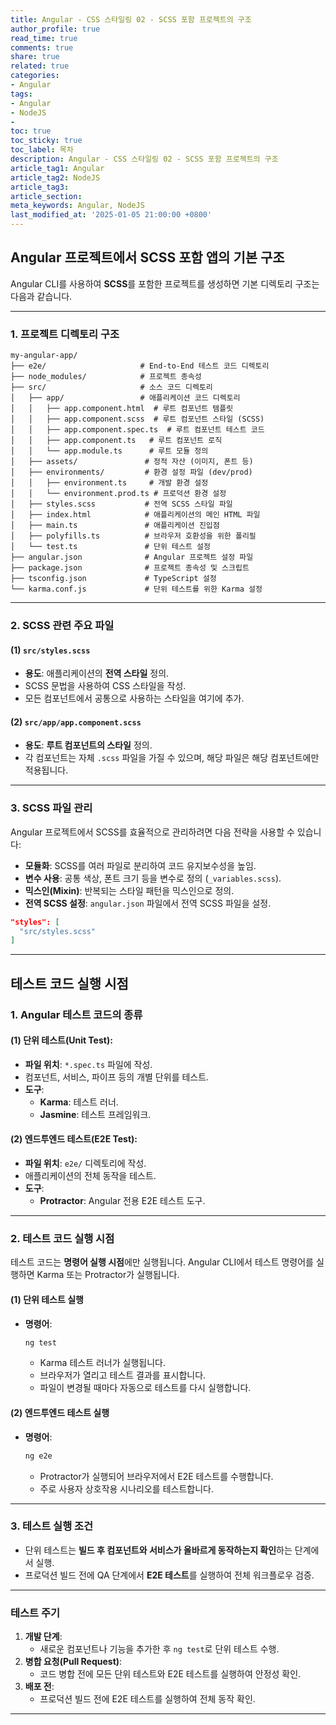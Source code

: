 ```yaml
---
title: Angular - CSS 스타일링 02 - SCSS 포함 프로젝트의 구조
author_profile: true
read_time: true
comments: true
share: true
related: true
categories:
- Angular
tags:
- Angular
- NodeJS
- 
toc: true
toc_sticky: true
toc_label: 목차
description: Angular - CSS 스타일링 02 - SCSS 포함 프로젝트의 구조
article_tag1: Angular
article_tag2: NodeJS
article_tag3: 
article_section: 
meta_keywords: Angular, NodeJS
last_modified_at: '2025-01-05 21:00:00 +0800'
---
```



## **Angular 프로젝트에서 SCSS 포함 앱의 기본 구조**

Angular CLI를 사용하여 **SCSS**를 포함한 프로젝트를 생성하면 기본 디렉토리 구조는 다음과 같습니다.

---

### **1. 프로젝트 디렉토리 구조**

```plaintext
my-angular-app/
├── e2e/                     # End-to-End 테스트 코드 디렉토리
├── node_modules/            # 프로젝트 종속성
├── src/                     # 소스 코드 디렉토리
│   ├── app/                 # 애플리케이션 코드 디렉토리
│   │   ├── app.component.html  # 루트 컴포넌트 템플릿
│   │   ├── app.component.scss  # 루트 컴포넌트 스타일 (SCSS)
│   │   ├── app.component.spec.ts  # 루트 컴포넌트 테스트 코드
│   │   ├── app.component.ts   # 루트 컴포넌트 로직
│   │   └── app.module.ts      # 루트 모듈 정의
│   ├── assets/               # 정적 자산 (이미지, 폰트 등)
│   ├── environments/         # 환경 설정 파일 (dev/prod)
│   │   ├── environment.ts     # 개발 환경 설정
│   │   └── environment.prod.ts # 프로덕션 환경 설정
│   ├── styles.scss           # 전역 SCSS 스타일 파일
│   ├── index.html            # 애플리케이션의 메인 HTML 파일
│   ├── main.ts               # 애플리케이션 진입점
│   ├── polyfills.ts          # 브라우저 호환성을 위한 폴리필
│   └── test.ts               # 단위 테스트 설정
├── angular.json              # Angular 프로젝트 설정 파일
├── package.json              # 프로젝트 종속성 및 스크립트
├── tsconfig.json             # TypeScript 설정
└── karma.conf.js             # 단위 테스트를 위한 Karma 설정
```

---

### **2. SCSS 관련 주요 파일**
#### (1) **`src/styles.scss`**
- **용도**: 애플리케이션의 **전역 스타일** 정의.
- SCSS 문법을 사용하여 CSS 스타일을 작성.
- 모든 컴포넌트에서 공통으로 사용하는 스타일을 여기에 추가.

#### (2) **`src/app/app.component.scss`**
- **용도**: **루트 컴포넌트의 스타일** 정의.
- 각 컴포넌트는 자체 `.scss` 파일을 가질 수 있으며, 해당 파일은 해당 컴포넌트에만 적용됩니다.

---

### **3. SCSS 파일 관리**
Angular 프로젝트에서 SCSS를 효율적으로 관리하려면 다음 전략을 사용할 수 있습니다:
- **모듈화**: SCSS를 여러 파일로 분리하여 코드 유지보수성을 높임.
- **변수 사용**: 공통 색상, 폰트 크기 등을 변수로 정의 (`_variables.scss`).
- **믹스인(Mixin)**: 반복되는 스타일 패턴을 믹스인으로 정의.
- **전역 SCSS 설정**: `angular.json` 파일에서 전역 SCSS 파일을 설정.

```json
"styles": [
  "src/styles.scss"
]
```

---

## **테스트 코드 실행 시점**

### **1. Angular 테스트 코드의 종류**
#### (1) **단위 테스트(Unit Test)**:
- **파일 위치**: `*.spec.ts` 파일에 작성.
- 컴포넌트, 서비스, 파이프 등의 개별 단위를 테스트.
- **도구**:
  - **Karma**: 테스트 러너.
  - **Jasmine**: 테스트 프레임워크.

#### (2) **엔드투엔드 테스트(E2E Test)**:
- **파일 위치**: `e2e/` 디렉토리에 작성.
- 애플리케이션의 전체 동작을 테스트.
- **도구**:
  - **Protractor**: Angular 전용 E2E 테스트 도구.

---

### **2. 테스트 코드 실행 시점**
테스트 코드는 **명령어 실행 시점**에만 실행됩니다. Angular CLI에서 테스트 명령어를 실행하면 Karma 또는 Protractor가 실행됩니다.

#### **(1) 단위 테스트 실행**
- **명령어**:
  ```bash
  ng test
  ```
  - Karma 테스트 러너가 실행됩니다.
  - 브라우저가 열리고 테스트 결과를 표시합니다.
  - 파일이 변경될 때마다 자동으로 테스트를 다시 실행합니다.

#### **(2) 엔드투엔드 테스트 실행**
- **명령어**:
  ```bash
  ng e2e
  ```
  - Protractor가 실행되어 브라우저에서 E2E 테스트를 수행합니다.
  - 주로 사용자 상호작용 시나리오를 테스트합니다.

---

### **3. 테스트 실행 조건**
- 단위 테스트는 **빌드 후 컴포넌트와 서비스가 올바르게 동작하는지 확인**하는 단계에서 실행.
- 프로덕션 빌드 전에 QA 단계에서 **E2E 테스트**를 실행하여 전체 워크플로우 검증.

---

### **테스트 주기**

1. **개발 단계**:
   - 새로운 컴포넌트나 기능을 추가한 후 `ng test`로 단위 테스트 수행.
2. **병합 요청(Pull Request)**:
   - 코드 병합 전에 모든 단위 테스트와 E2E 테스트를 실행하여 안정성 확인.
3. **배포 전**:
   - 프로덕션 빌드 전에 E2E 테스트를 실행하여 전체 동작 확인.

---
